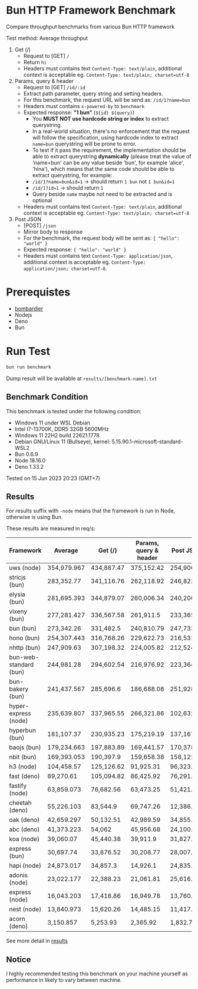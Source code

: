 # Bun HTTP Framework Benchmark

Compare throughput benchmarks from various Bun HTTP framework

Test method: Average throughput

1. Get (/)
    - Request to [GET] `/`
    - Return `hi`
    - Headers must contains text `Content-Type: text/plain`, additional context is acceptable eg. `Content-Type: text/plain; charset=utf-8`
2. Params, query & header
    - Request to [GET] `/id/:id`
    - Extract path parameter, query string and setting headers.
    - For this benchmark, the request URL will be send as: `/id/1?name=bun`
    - Headers must contains `x-powered-by` to `benchmark`
    - Expected response: **"1 bun"** (`${id} ${query}`)
        - You **MUST NOT use hardcode string or index** to extract querystring.
        - In a real-world situation, there's no enforcement that the request will follow the specification, using hardcode index to extract `name=bun` querystring will be prone to error.
        - To test if it pass the requirement, the implementation should be able to extract querystring **dynamically** (please treat the value of 'name=bun' can be any value beside 'bun', for example 'alice', 'hina'), which means that the same code should be able to extract querystring, for example:
        - `/id/1?name=bun&id=1` -> should return `1 bun` not `1 bun&id=1`
        - `/id/1?id=1` -> should return `1 `
        - Query beside `name` maybe not need to be extracted and is optional
    - Headers must contains text `Content-Type: text/plain`, additional context is acceptable eg. `Content-Type: text/plain; charset=utf-8`
3. Post JSON
    - [POST] `/json`
    - Mirror body to response
    - For the benchmark, the request body will be sent as: `{ "hello": "world" }`
    - Expected response: `{ "hello": "world" }`
    - Headers must contains text `Content-Type: application/json`, additional context is acceptable eg. `Content-Type: application/json; charset=utf-8`.

# Prerequistes

-   [bombardier](https://github.com/codesenberg/bombardier)
-   Nodejs
-   Deno
-   Bun

# Run Test

```typescript
bun run benchmark
```

Dump result will be available at `results/[benchmark-name].txt`

## Benchmark Condition

This benchmark is tested under the following condition:

-   Windows 11 under WSL Debian
-   Intel I7-13700K, DDR5 32GB 5600MHz
-   Windows 11 22H2 build 22621.1778
-   Debian GNU/Linux 11 (Bullseye), kernel: 5.15.90.1-microsoft-standard-WSL2
-   Bun 0.6.9
-   Node 18.16.0
-   Deno 1.33.2

Tested on 15 Jun 2023 20:23 (GMT+7)

## Results

For results suffix with `-node` means that the framework is run in Node, otherwise is using Bun.

These results are measured in req/s:

| Framework              | Average     | Get (/)    | Params, query & header | Post JSON  |
| ---------------------- | ----------- | ---------- | ---------------------- | ---------- |
| uws (node)             | 354,979.967 | 434,887.47 | 375,152.42             | 254,900.01 |
| stricjs (bun)          | 283,352.77  | 341,116.76 | 262,118.92             | 246,822.63 |
| elysia (bun)           | 281,695.393 | 344,879.07 | 260,006.34             | 240,200.77 |
| vixeny (bun)           | 277,281.427 | 336,567.58 | 261,911.5              | 233,365.2  |
| bun (bun)              | 273,342.26  | 331,482.5  | 240,810.79             | 247,733.49 |
| hono (bun)             | 254,307.443 | 316,768.26 | 229,622.73             | 216,531.34 |
| nhttp (bun)            | 247,909.63  | 307,198.32 | 224,005.82             | 212,524.75 |
| bun-web-standard (bun) | 244,981.28  | 294,602.54 | 216,976.92             | 223,364.38 |
| bun-bakery (bun)       | 241,437.567 | 285,696.6  | 186,688.08             | 251,928.02 |
| hyper-express (node)   | 235,639.807 | 337,965.55 | 266,321.86             | 102,632.01 |
| hyperbun (bun)         | 181,107.37  | 230,935.23 | 175,219.19             | 137,167.69 |
| baojs (bun)            | 179,234.663 | 197,883.89 | 169,441.57             | 170,378.53 |
| nbit (bun)             | 169,393.053 | 190,397.9  | 159,658.38             | 158,122.88 |
| h3 (node)              | 104,458.57  | 125,126.62 | 91,925.31              | 96,323.78  |
| fast (deno)            | 89,270.61   | 105,094.82 | 86,425.92              | 76,291.09  |
| fastify (node)         | 63,859.073  | 76,682.56  | 63,473.25              | 51,421.41  |
| cheetah (deno)         | 55,226.103  | 83,544.9   | 69,747.26              | 12,386.15  |
| oak (deno)             | 42,659.297  | 50,132.51  | 42,989.59              | 34,855.79  |
| abc (deno)             | 41,373.223  | 54,062     | 45,956.68              | 24,100.99  |
| koa (node)             | 39,060.07   | 45,440.38  | 39,911.9               | 31,827.93  |
| express (bun)          | 30,697.74   | 33,876.52  | 30,208.77              | 28,007.93  |
| hapi (node)            | 24,873.017  | 34,857.3   | 14,926.1               | 24,835.65  |
| adonis (node)          | 23,022.177  | 22,388.23  | 21,061.81              | 25,616.49  |
| express (node)         | 16,043.203  | 17,418.86  | 16,949.78              | 13,760.97  |
| nest (node)            | 13,840.973  | 15,620.26  | 14,485.15              | 11,417.51  |
| acorn (deno)           | 3,150.857   | 5,253.93   | 2,365.92               | 1,832.72   |


See more detail in [results](https://github.com/SaltyAom/bun-http-framework-benchmark/tree/main/results)

## Notice

I highly recommended testing this benchmark on your machine yourself as performance in likely to vary between machine.
